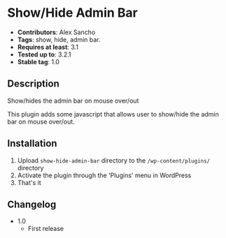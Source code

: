 Show/Hide Admin Bar
===================

* __Contributors__: Alex Sancho
* __Tags__: show, hide, admin bar.
* __Requires at least__: 3.1
* __Tested up to__: 3.2.1
* __Stable tag__: 1.0

Description
-----------

Show/hides the admin bar on mouse over/out

This plugin adds some javascript that allows user to show/hide the admin bar on mouse over/out.

Installation
------------

1. Upload `show-hide-admin-bar` directory to the `/wp-content/plugins/` directory
2. Activate the plugin through the 'Plugins' menu in WordPress
3. That's it

Changelog
---------

* 1.0 
	* First release
